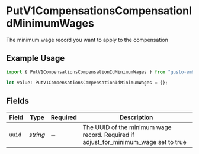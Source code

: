 # PutV1CompensationsCompensationIdMinimumWages

The minimum wage record you want to apply to the compensation

## Example Usage

```typescript
import { PutV1CompensationsCompensationIdMinimumWages } from "gusto-embedded/models/operations";

let value: PutV1CompensationsCompensationIdMinimumWages = {};
```

## Fields

| Field                                                                                | Type                                                                                 | Required                                                                             | Description                                                                          |
| ------------------------------------------------------------------------------------ | ------------------------------------------------------------------------------------ | ------------------------------------------------------------------------------------ | ------------------------------------------------------------------------------------ |
| `uuid`                                                                               | *string*                                                                             | :heavy_minus_sign:                                                                   | The UUID of the minimum wage record. Required if adjust_for_minimum_wage set to true |